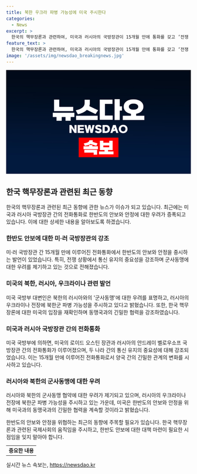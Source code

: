 ```yaml
---
title: 북한 우크라 파병 가능성에 미국 주시한다
categories:
  - News
excerpt: >
  한국의 핵무장론과 관련하여, 미국과 러시아의 국방장관이 15개월 만에 통화를 갖고 ‘전쟁 상황에서 통신 유지가 중요하다’고 강조했다. 북한은 러시아와의 ‘포괄적 전략 동반자 조약’을 체결하며 군사동맹을 강화하는 가운데, 미국 국방부는 북한의 우크라이나 파병 가능성과 관련해 주시하고 있다고 밝혔다. 이에 따라 한반도의 안보와 안정을 위해 미국은 한국과의 협력을 지속할 계획이다.
feature_text: >
  한국의 핵무장론과 관련하여, 미국과 러시아의 국방장관이 15개월 만에 통화를 갖고 ‘전쟁 상황에서 통신 유지가 중요하다’고 강조했다. 북한은 러시아와의 ‘포괄적 전략 동반자 조약’을 체결하며 군사동맹을 강화하는 가운데, 미국 국방부는 북한의 우크라이나 파병 가능성과 관련해 주시하고 있다고 밝혔다. 이에 따라 한반도의 안보와 안정을 위해 미국은 한국과의 협력을 지속할 계획이다.
image: '/assets/img/newsdao_breakingnews.jpg'
---
```


<p><img src="/assets/img/newsdao_breakingnews.jpg" alt="implanttips 속보" /></p>

<h2 data-ke-size="size26">한국 핵무장론과 관련된 최근 동향</h2>

<p data-ke-size="size16">한국의 핵무장론과 관련된 최근 동향에 관한 뉴스가 이슈가 되고 있습니다. 최근에는 미국과 러시아 국방장관 간의 전화통화로 한반도의 안보와 안정에 대한 우려가 증폭되고 있습니다. 이에 대한 상세한 내용을 알아보도록 하겠습니다.</p>

<h3>한반도 안보에 대한 미·러 국방장관의 강조</h3>

<p data-ke-size="size16">미·러 국방장관 간 15개월 만에 이루어진 전화통화에서 한반도의 안보와 안정을 중시하는 발언이 있었습니다. 특히, 전쟁 상황에서 통신 유지의 중요성을 강조하며 군사동맹에 대한 우려를 제기하고 있는 것으로 전해졌습니다.</p>

<h3>미국의 북한, 러시아, 우크라이나 관련 발언</h3>

<p data-ke-size="size16">미국 국방부 대변인은 북한의 러시아와의 '군사동맹'에 대한 우려를 표명하고, 러시아의 우크라이나 전장에 북한군 파병 가능성을 주시하고 있다고 밝혔습니다. 또한, 한국 핵무장론에 대한 미국의 입장을 재확인하며 동맹국과의 긴밀한 협력을 강조하였습니다.</p>

<h3>미국과 러시아 국방장관 간의 전화통화</h3>

<p data-ke-size="size16">미국 국방부에 의하면, 미국의 로이드 오스틴 장관과 러시아의 안드레이 벨로우소프 국방장관 간의 전화통화가 이루어졌으며, 두 나라 간의 통신 유지의 중요성에 대해 강조되었습니다. 이는 15개월 만에 이루어진 전화통화로서 양국 간의 긴밀한 관계의 변화를 시사하고 있습니다.</p>

<h3>러시아와 북한의 군사동맹에 대한 우려</h3>

<p data-ke-size="size16">러시아와 북한의 군사동맹 협약에 대한 우려가 제기되고 있으며, 러시아의 우크라이나 전장에 북한군 파병 가능성을 주시하고 있는 가운데, 미국은 한반도의 안보와 안정을 위해 미국과의 동맹국과의 긴밀한 협력을 계속할 것이라고 밝혔습니다.</p>

<p data-ke-size="size16">한반도의 안보와 안정을 위협하는 최근의 동향에 주목할 필요가 있습니다. 한국 핵무장론과 관련된 국제사회의 움직임을 주시하고, 한반도 안보에 대한 대책 마련이 필요한 시점임을 잊지 말아야 합니다.</p>

<table>
    <tbody>
        <tr>
            <td style="text-align: center; height: 17px;"><b>중요한 내용</b></td>
        </tr>
    </tbody>
</table>
실시간 뉴스 속보는, <a href="https://newsdao.kr" rel="dofollow">https://newsdao.kr</a>


